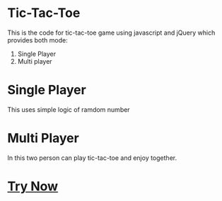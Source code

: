 # Tic-Tac-Toe
This is the code for tic-tac-toe game using javascript and jQuery which provides both mode:
1. Single Player
2. Multi player

# Single Player
This uses simple logic of ramdom number

# Multi Player
In this two person can play tic-tac-toe and enjoy together.

# <a href="https://dikshita-kothari.github.io/Tic-Tac-Toe/">Try Now</a>
